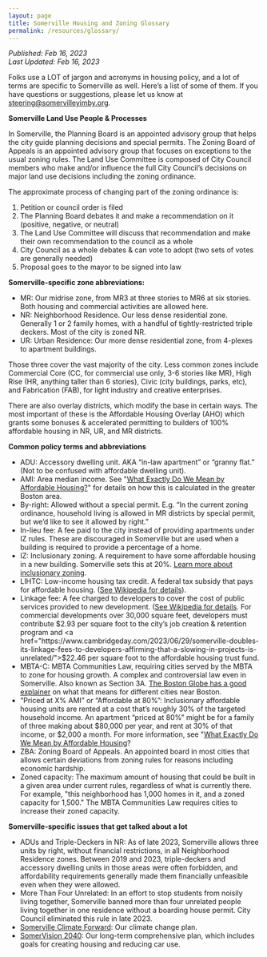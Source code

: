 ```yaml
---
layout: page
title: Somerville Housing and Zoning Glossary
permalink: /resources/glossary/
---
```

_Published: <time datetime="2023-02-16T15:04:00-0400">Feb 16, 2023</time>_  
_Last Updated: <time datetime="2023-02-16T15:04:00-0400">Feb 16, 2023</time>_  

Folks use a LOT of jargon and acronyms in housing policy, and a lot of terms are specific to Somerville as well. Here’s a list of some of them. If you have questions or suggestions, please let us know at <a href="mailto:steering@somervilleyimby.org">steering@somervilleyimby.org</a>.

**Somerville Land Use People & Processes**

In Somerville, the Planning Board is an appointed advisory group that helps the city guide planning decisions and special permits. 
The Zoning Board of Appeals is an appointed advisory group that focuses on exceptions to the usual zoning rules. The Land Use Committee is composed of City Council members who make and/or influence the full City Council’s decisions on major land use decisions including the zoning ordinance.

The approximate process of changing part of the zoning ordinance is:

1. Petition or council order is filed
2. The Planning Board debates it and make a recommendation on it (positive, negative, or neutral)
3. The Land Use Committee will discuss that recommendation and make their own recommendation to the council as a whole
4. City Council as a whole debates & can vote to adopt (two sets of votes are generally needed)
5. Proposal goes to the mayor to be signed into law

**Somerville-specific zone abbreviations:**

* MR: Our midrise zone, from MR3 at three stories to MR6 at six stories. Both housing and commercial activities are allowed here.
* NR: Neighborhood Residence. Our less dense residential zone. Generally 1 or 2 family homes, with a handful of tightly-restricted triple deckers. Most of the city is zoned NR. 
* UR: Urban Residence: Our more dense residential zone, from 4-plexes to apartment buildings. 

Those three cover the vast majority of the city. Less common zones include Commercial Core (CC, for commercial use only, 3-6 stories like MR), High Rise (HR, anything taller than 6 stories), Civic (city buildings, parks, etc), and Fabrication (FAB), for light industry and creative enterprises.

There are also overlay districts, which modify the base in certain ways. The most important of these is the Affordable Housing Overlay (AHO) which grants some bonuses & accelerated permitting to builders of 100% affordable housing in NR, UR, and MR districts.

**Common policy terms and abbreviations**

* ADU: Accessory dwelling unit. AKA “in-law apartment” or “granny flat.” (Not to be confused with affordable dwelling unit).
* AMI: Area median income. See "<a href="https://somervilleyimby.org/resources/affordable-housing/">What Exactly Do We Mean by Affordable Housing?</a>" for details on how this is calculated in the greater Boston area.
* By-right: Allowed without a special permit. E.g. “In the current zoning ordinance, household living is allowed in MR districts by special permit, but we’d like to see it allowed by right.”
* In-lieu fee: A fee paid to the city instead of providing apartments under IZ rules. These are discouraged in Somerville but are used when a building is required to provide a percentage of a home.
 * IZ: Inclusionary zoning. A requirement to have some affordable housing in a new building. Somerville sets this at 20%. <a href="https://somervilleyimby.org/resources/inclusionary-zoning/">Learn more about inclusionary zoning</a>.
 * LIHTC: Low-income housing tax credit. A federal tax subsidy that pays for affordable housing. ([See Wikipedia for details](https://en.wikipedia.org/wiki/Low-Income_Housing_Tax_Credit)).
 * Linkage fee: A fee charged to developers to cover the cost of public services provided to new development. ([See Wikipedia for details](https://en.wikipedia.org/wiki/Inclusionary_zoning). For commercial developments over 30,000 square feet, developers must contribute $2.93 per square foot to the city’s job creation & retention program and <a href="https://www.cambridgeday.com/2023/06/29/somerville-doubles-its-linkage-fees-to-developers-affirming-that-a-slowing-in-projects-is-unrelated/">$22.46 per square foot</a> to the affordable housing trust fund.
 * MBTA-C: MBTA Communities Law, requiring cities served by the MBTA to zone for housing growth. A complex and controversial law even in Somerville. Also known as Section 3A. <a href="https://apps.bostonglobe.com/2023/10/special-projects/spotlight-boston-housing/zoning-mandate-map/">The Boston Globe has a good explainer</a> on what that means for different cities near Boston.
 * “Priced at X% AMI” or “Affordable at 80%”: Inclusionary affordable housing units are rented at a cost that’s roughly 30% of the targeted household income. An apartment “priced at 80%” might be for a family of three making about $80,000 per year, and rent at 30% of that income, or $2,000 a month. For more information, see "<a href="/resources/affordable-housing/">What Exactly Do We Mean by Affordable Housing</a>?
 * ZBA: Zoning Board of Appeals. An appointed board in most cities that allows certain deviations from zoning rules for reasons including economic hardship.
 * Zoned capacity: The maximum amount of housing that could be built in a given area under current rules, regardless of what is currently there. For example, "this neighborhood has 1,000 homes in it, and a zoned capacity for 1,500." The MBTA Communities Law requires cities to increase their zoned capacity. 

**Somerville-specific issues that get talked about a lot**

* ADUs and Triple-Deckers in NR: As of late 2023, Somerville allows three units by right, without financial restrictions, in all Neighborhood Residence zones. Between 2019 and 2023, triple-deckers and accessory dwelling units in those areas were often forbidden, and affordability requirements generally made them financially unfeasible even when they were allowed.
* More Than Four Unrelated: In an effort to stop students from noisily living together, Somerville banned more than four unrelated people living together in one residence without a boarding house permit. City Council eliminated this rule in late 2023. 
* [Somerville Climate Forward](https://www.somervillema.gov/departments/programs/somerville-climate-forward): Our climate change plan.
* [SomerVision 2040](https://www.somervision2040.com): Our long-term comprehensive plan, which includes goals for creating housing and reducing car use.
